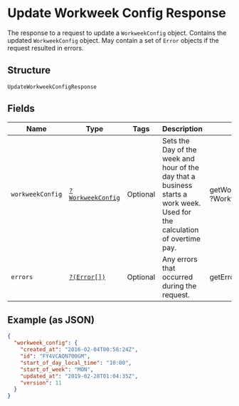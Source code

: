 
# Update Workweek Config Response

The response to a request to update a `WorkweekConfig` object. Contains
the updated `WorkweekConfig` object. May contain a set of `Error` objects if
the request resulted in errors.

## Structure

`UpdateWorkweekConfigResponse`

## Fields

| Name | Type | Tags | Description | Getter | Setter |
|  --- | --- | --- | --- | --- | --- |
| `workweekConfig` | [`?WorkweekConfig`](/doc/models/workweek-config.md) | Optional | Sets the Day of the week and hour of the day that a business starts a<br>work week. Used for the calculation of overtime pay. | getWorkweekConfig(): ?WorkweekConfig | setWorkweekConfig(?WorkweekConfig workweekConfig): void |
| `errors` | [`?(Error[])`](/doc/models/error.md) | Optional | Any errors that occurred during the request. | getErrors(): ?array | setErrors(?array errors): void |

## Example (as JSON)

```json
{
  "workweek_config": {
    "created_at": "2016-02-04T00:58:24Z",
    "id": "FY4VCAQN700GM",
    "start_of_day_local_time": "10:00",
    "start_of_week": "MON",
    "updated_at": "2019-02-28T01:04:35Z",
    "version": 11
  }
}
```

